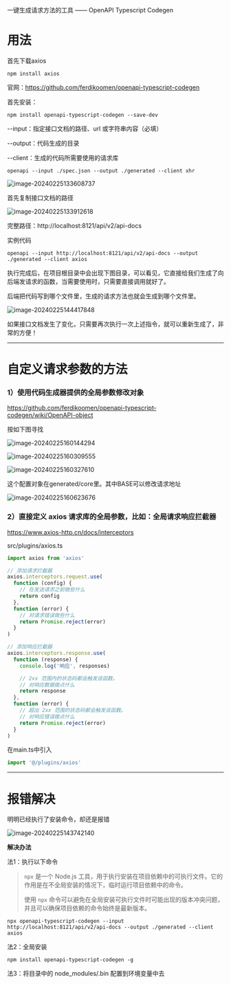 一键生成请求方法的工具 —— OpenAPI Typescript Codegen

# 用法

首先下载axios

~~~shell
npm install axios
~~~

官网：https://github.com/ferdikoomen/openapi-typescript-codegen

首先安装：

```shell
npm install openapi-typescript-codegen --save-dev
```

--input：指定接口文档的路径、url 或字符串内容（必填）

--output：代码生成的目录

--client：生成的代码所需要使用的请求库

~~~shell
openapi --input ./spec.json --output ./generated --client xhr
~~~

![image-20240225133608737](https://cdn.jsdelivr.net/gh/Epiphany6666/Picture/blog/%E4%B8%80%E9%94%AE%E7%94%9F%E6%88%90%E8%AF%B7%E6%B1%82%E6%96%B9%E6%B3%95%E7%9A%84%E5%B7%A5%E5%85%B7%20%E2%80%94%E2%80%94%20OpenAPI%20Typescript%20Codegen/assets/202402251502053.png)

首先复制接口文档的路径

![image-20240225133912618](https://cdn.jsdelivr.net/gh/Epiphany6666/Picture/blog/%E4%B8%80%E9%94%AE%E7%94%9F%E6%88%90%E8%AF%B7%E6%B1%82%E6%96%B9%E6%B3%95%E7%9A%84%E5%B7%A5%E5%85%B7%20%E2%80%94%E2%80%94%20OpenAPI%20Typescript%20Codegen/assets/202402251625649.png)

完整路径：http://localhost:8121/api/v2/api-docs

实例代码

~~~shell
openapi --input http://localhost:8121/api/v2/api-docs --output ./generated --client axios
~~~

执行完成后，在项目根目录中会出现下图目录，可以看见，它直接给我们生成了向后端发请求的函数，当需要使用时，只需要直接调用就好了。

后端把代码写到哪个文件里，生成的请求方法也就会生成到哪个文件里。

![image-20240225144417848](https://cdn.jsdelivr.net/gh/Epiphany6666/Picture/blog/%E4%B8%80%E9%94%AE%E7%94%9F%E6%88%90%E8%AF%B7%E6%B1%82%E6%96%B9%E6%B3%95%E7%9A%84%E5%B7%A5%E5%85%B7%20%E2%80%94%E2%80%94%20OpenAPI%20Typescript%20Codegen/assets/202402251502211.png)

如果接口文档发生了变化，只需要再次执行一次上述指令，就可以重新生成了，非常的方便！

---

# 自定义请求参数的方法

### 1）使用代码生成器提供的全局参数修改对象

https://github.com/ferdikoomen/openapi-typescript-codegen/wiki/OpenAPI-object

按如下图寻找

![image-20240225160144294](https://cdn.jsdelivr.net/gh/Epiphany6666/Picture/blog/前端初始化项目步骤/assets/202402251601529.png)

![image-20240225160309555](https://cdn.jsdelivr.net/gh/Epiphany6666/Picture/blog/前端初始化项目步骤/assets/202402251603593.png)

![image-20240225160327610](https://cdn.jsdelivr.net/gh/Epiphany6666/Picture/blog/前端初始化项目步骤/assets/202402251603713.png)

这个配置对象在generated/core里。其中BASE可以修改请求地址

![image-20240225160623676](https://cdn.jsdelivr.net/gh/Epiphany6666/Picture/blog/前端初始化项目步骤/assets/202402251606750.png)

### 2）直接定义 axios 请求库的全局参数，比如：全局请求响应拦截器

https://www.axios-http.cn/docs/interceptors

src/plugins/axios.ts

~~~ts
import axios from 'axios'

// 添加请求拦截器
axios.interceptors.request.use(
  function (config) {
    // 在发送请求之前做些什么
    return config
  },
  function (error) {
    // 对请求错误做些什么
    return Promise.reject(error)
  }
)

// 添加响应拦截器
axios.interceptors.response.use(
  function (response) {
    console.log('响应', responses)

    // 2xx 范围内的状态码都会触发该函数。
    // 对响应数据做点什么
    return response
  },
  function (error) {
    // 超出 2xx 范围的状态码都会触发该函数。
    // 对响应错误做点什么
    return Promise.reject(error)
  }
)
~~~

在main.ts中引入

~~~ts
import '@/plugins/axios'
~~~

---

# 报错解决

明明已经执行了安装命令，却还是报错

![image-20240225143742140](https://cdn.jsdelivr.net/gh/Epiphany6666/Picture/blog/%E4%B8%80%E9%94%AE%E7%94%9F%E6%88%90%E8%AF%B7%E6%B1%82%E6%96%B9%E6%B3%95%E7%9A%84%E5%B7%A5%E5%85%B7%20%E2%80%94%E2%80%94%20OpenAPI%20Typescript%20Codegen/assets/202402251502624.png)



**解决办法**

法1：执行以下命令

> `npx` 是一个 Node.js 工具，用于执行安装在项目依赖中的可执行文件。它的作用是在不全局安装的情况下，临时运行项目依赖中的命令。
>
> 使用 `npx` 命令可以避免在全局安装可执行文件时可能出现的版本冲突问题，并且可以确保项目依赖的命令始终是最新版本。

~~~shell
npx openapi-typescript-codegen --input http://localhost:8121/api/v2/api-docs --output ./generated --client axios
~~~

法2：全局安装

~~~shell
npm install openapi-typescript-codegen -g
~~~

法3：将目录中的 node_modules/.bin 配置到环境变量中去



